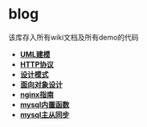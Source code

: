 # blog

该库存入所有wiki文档及所有demo的代码

* **[UML建模](https://github.com/bingbo/blog/wiki/uml)**
* **[HTTP协议](https://github.com/bingbo/blog/wiki/http)**
* **[设计模式](https://github.com/bingbo/blog/wiki/patterns)**
* **[面向对象设计](https://github.com/bingbo/blog/wiki/oop)**
* **[nginx指南](https://github.com/bingbo/blog/wiki/nginx_guide)**
* **[mysql内置函数](https://github.com/bingbo/blog/wiki/mysql%E5%86%85%E7%BD%AE%E5%87%BD%E6%95%B0)**
* **[mysql主从同步](https://github.com/bingbo/blog/wiki/mysql%E4%B8%BB%E4%BB%8E%E5%90%8C%E6%AD%A5)**
